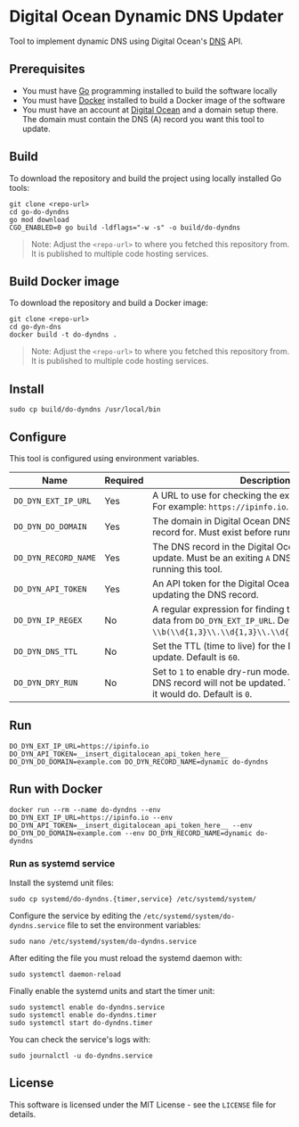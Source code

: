 # Digital Ocean Dynamic DNS Updater

Tool to implement dynamic DNS using Digital Ocean's [DNS](https://docs.digitalocean.com/reference/api/api-reference/#tag/Domain-Records) API.

## Prerequisites

- You must have [Go](https://go.dev) programming installed to build the software locally
- You must have [Docker](https://www.docker.com) installed to build a Docker image of the software
- You must have an account at [Digital Ocean](https://www.digitalocean.com) and a domain setup there. The domain must contain the DNS (A) record you want this tool to update.

## Build

To download the repository and build the project using locally installed Go tools:

```shell
git clone <repo-url>
cd go-do-dyndns
go mod download
CGO_ENABLED=0 go build -ldflags="-w -s" -o build/do-dyndns
```

> Note: Adjust the `<repo-url>` to where you fetched this repository from. It is published to multiple code hosting services.

## Build Docker image

To download the repository and build a Docker image:

```shell
git clone <repo-url>
cd go-dyn-dns
docker build -t do-dyndns .
```

> Note: Adjust the `<repo-url>` to where you fetched this repository from. It is published to multiple code hosting services.

## Install

```shell
sudo cp build/do-dyndns /usr/local/bin
```

## Configure

This tool is configured using environment variables.

| Name                 | Required | Description                                                                                                                                           |
| -------------------- | -------- | ----------------------------------------------------------------------------------------------------------------------------------------------------- |
| `DO_DYN_EXT_IP_URL`  | Yes      | A URL to use for checking the external IP-address. For example: `https://ipinfo.io`.                                                                  |
| `DO_DYN_DO_DOMAIN`   | Yes      | The domain in Digital Ocean DNS to update the record for. Must exist before running this tool.                                                        |
| `DO_DYN_RECORD_NAME` | Yes      | The DNS record in the Digital Ocean DNS domain to update. Must be an exiting `A` DNS record before running this tool.                                 |
| `DO_DYN_API_TOKEN`   | Yes      | An API token for the Digital Ocean API to use for updating the DNS record.                                                                            |
| `DO_DYN_IP_REGEX`    | No       | A regular expression for finding the IP-address in the data from `DO_DYN_EXT_IP_URL`. Default is `\\b(\\d{1,3}\\.\\d{1,3}\\.\\d{1,3}\\.\\d{1,3})\\b`. |
| `DO_DYN_DNS_TTL`     | No       | Set the TTL (time to live) for the DNS record to update. Default is `60`.                                                                               |
| `DO_DYN_DRY_RUN`     | No       | Set to `1` to enable dry-run mode. In this mode the DNS record will not be updated. Tool will output what it would do. Default is `0`.                |

## Run

```shell
DO_DYN_EXT_IP_URL=https://ipinfo.io DO_DYN_API_TOKEN=__insert_digitalocean_api_token_here__ DO_DYN_DO_DOMAIN=example.com DO_DYN_RECORD_NAME=dynamic do-dyndns
```

## Run with Docker

```shell
docker run --rm --name do-dyndns --env DO_DYN_EXT_IP_URL=https://ipinfo.io --env DO_DYN_API_TOKEN=__insert_digitalocean_api_token_here__ --env DO_DYN_DO_DOMAIN=example.com --env DO_DYN_RECORD_NAME=dynamic do-dyndns
```

### Run as systemd service

Install the systemd unit files:

```shell
sudo cp systemd/do-dyndns.{timer,service} /etc/systemd/system/
```

Configure the service by editing the `/etc/systemd/system/do-dyndns.service` file to set the environment variables:

```shell
sudo nano /etc/systemd/system/do-dyndns.service
```

After editing the file you must reload the systemd daemon with:

```shell
sudo systemctl daemon-reload
```

Finally enable the systemd units and start the timer unit:

```shell
sudo systemctl enable do-dyndns.service
sudo systemctl enable do-dyndns.timer
sudo systemctl start do-dyndns.timer
```

You can check the service's logs with:

```shell
sudo journalctl -u do-dyndns.service
```

## License

This software is licensed under the MIT License - see the `LICENSE` file for details.
